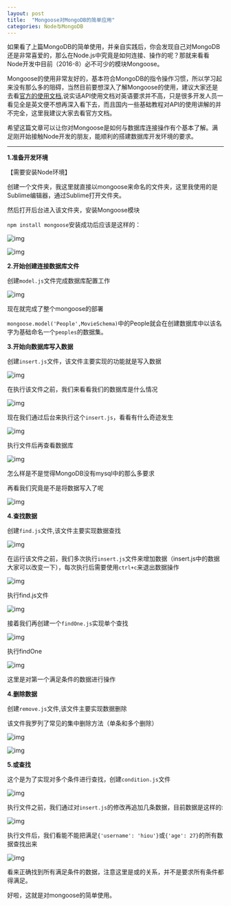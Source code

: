 ```yaml
---
layout: post
title:  "Mongoose对MongoDB的简单应用"
categories: Node与MongoDB
---
```


如果看了上篇MongoDB的简单使用，并亲自实践后，你会发现自己对MongoDB还是非常喜爱的，那么在Node.js中究竟是如何连接、操作的呢？那就来看看Node开发中目前（2016-8）必不可少的模块Mongoose。

Mongoose的使用非常友好的，基本符合MongoDB的指令操作习惯，所以学习起来没有那么多的阻碍，当然目前要想深入了解Mongoose的使用，建议大家还是去看[官方的使用文档](http://www.nodeclass.com/api/mongoose.html),说实话API使用文档对英语要求并不高，只是很多开发人员一看见全是英文便不想再深入看下去，而且国内一些基础教程对API的使用讲解的并不完全，这里我建议大家去看官方文档。

希望这篇文章可以让你对Mongoose是如何与数据库连接操作有个基本了解。满足刚开始接触Node开发的朋友，能顺利的搭建数据库开发环境的要求。

***
**1.准备开发环境**
  
【需要安装Node环境】  

创建一个文件夹，我这里就直接以mongoose来命名的文件夹，这里我使用的是Sublime编辑器，通过Sublime打开文件夹。

然后打开后台进入该文件夹，安装Mongoose模块  

`npm install mongoose`安装成功后应该是这样的：

![img](https://raw.githubusercontent.com/jacecao/gif-img/master/mongoose/mongoose1.png)

![img](https://raw.githubusercontent.com/jacecao/gif-img/master/mongoose/mongoose2.png)

**2.开始创建连接数据库文件**

创建`model.js`文件完成数据库配置工作

![img](https://raw.githubusercontent.com/jacecao/gif-img/master/mongoose/mongoose3.png)

现在就完成了整个mongoose的部署

`mongoose.model('People',MovieSchema)`中的People就会在创建数据库中以该名字为基础命名一个`peoples`的数据集。

**3.开始向数据库写入数据**

创建`insert.js`文件，该文件主要实现的功能就是写入数据

![img](https://raw.githubusercontent.com/jacecao/gif-img/master/mongoose/mongoose5.png)

在执行该文件之前，我们来看看我们的数据库是什么情况

![img](https://raw.githubusercontent.com/jacecao/gif-img/master/mongoose/mongoose4.png)

现在我们通过后台来执行这个`insert.js`，看看有什么奇迹发生

![img](https://raw.githubusercontent.com/jacecao/gif-img/master/mongoose/mongoose6.png)

执行文件后再查看数据库

![img](https://raw.githubusercontent.com/jacecao/gif-img/master/mongoose/mongoose7.jpg)


怎么样是不是觉得MongoDB没有mysql中的那么多要求

再看我们究竟是不是将数据写入了呢

![img](https://raw.githubusercontent.com/jacecao/gif-img/master/mongoose/mongoose8.png)


**4.查找数据**

创建`find.js`文件,该文件主要实现数据查找

![img](https://raw.githubusercontent.com/jacecao/gif-img/master/mongoose/mongoose10.png)

在运行该文件之前，我们多次执行`insert.js`文件来增加数据（insert.js中的数据大家可以改变一下），每次执行后需要使用`ctrl+c`来退出数据操作

![img](https://raw.githubusercontent.com/jacecao/gif-img/master/mongoose/mongoose11.png)

执行find.js文件

![img](https://raw.githubusercontent.com/jacecao/gif-img/master/mongoose/mongoose12.png)

接着我们再创建一个`findOne.js`实现单个查找

![img](https://raw.githubusercontent.com/jacecao/gif-img/master/mongoose/mongoose13.png)

执行findOne

![img](https://raw.githubusercontent.com/jacecao/gif-img/master/mongoose/mongoose14.png)

这里是对第一个满足条件的数据进行操作

**4.删除数据**

创建`remove.js`文件,该文件主要实现数据删除

该文件我罗列了常见的集中删除方法（单条和多个删除）

![img](https://raw.githubusercontent.com/jacecao/gif-img/master/mongoose/mongoose15-1.png)

![img](https://raw.githubusercontent.com/jacecao/gif-img/master/mongoose/mongoose15-2.png)

**5.或查找**

这个是为了实现对多个条件进行查找，创建`condition.js`文件

![img](https://raw.githubusercontent.com/jacecao/gif-img/master/mongoose/mongoose16.png)

执行文件之前，我们通过对`insert.js`的修改再追加几条数据，目前数据是这样的:

![img](https://raw.githubusercontent.com/jacecao/gif-img/master/mongoose/mongoose17.png)

执行文件后，我们看能不能把满足`{'username': 'hiou'}`或`{'age': 27}`的所有数据查找出来

![img](https://raw.githubusercontent.com/jacecao/gif-img/master/mongoose/mongoose18.png)

看来正确找到所有满足条件的数据，注意这里是或的关系，并不是要求所有条件都得满足。

好啦，这就是对mongoose的简单使用。

